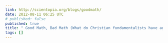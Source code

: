 ```yaml
---
link: http://scientopia.org/blogs/goodmath/
date: 2012-08-11 06:25 UTC
# published: false
published: true
title: " Good Math, Bad Math (What do Christian fundamentalists have against set theory?)"
tags: []
---
```



